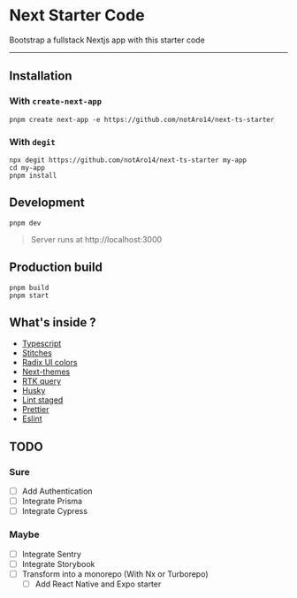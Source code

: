 # Next Starter Code

Bootstrap a fullstack Nextjs app with this starter code

---

## Installation

### With `create-next-app`

```shell
pnpm create next-app -e https://github.com/notAro14/next-ts-starter
```

### With `degit`

```shell
npx degit https://github.com/notAro14/next-ts-starter my-app
cd my-app
pnpm install
```

## Development

```shell
pnpm dev
```

> Server runs at http://localhost:3000

## Production build

```shell
pnpm build
pnpm start
```

## What's inside ?

- [Typescript](https://www.typescriptlang.org/)
- [Stitches](https://stitches.dev/)
- [Radix UI colors](https://www.radix-ui.com/colors)
- [Next-themes](https://github.com/pacocoursey/next-themes)
- [RTK query](https://redux-toolkit.js.org/rtk-query/overview)
- [Husky](https://typicode.github.io/husky/#/)
- [Lint staged](https://github.com/okonet/lint-staged)
- [Prettier](https://prettier.io/)
- [Eslint](https://eslint.org/)

## TODO

### Sure

- [ ] Add Authentication
- [ ] Integrate Prisma
- [ ] Integrate Cypress

### Maybe

- [ ] Integrate Sentry
- [ ] Integrate Storybook
- [ ] Transform into a monorepo (With Nx or Turborepo)
  - [ ] Add React Native and Expo starter
